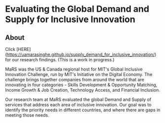 # Evaluating the Global Demand and Supply for Inclusive Innovation

## About

Click [HERE] (https://uamarasinghe.github.io/supply_demand_for_inclusive_innovation/) for our research findings. (This is a work in progress.)

MaRS was the US & Canada regional host for MIT's Global Inclusive Innovation Challenge, run by MIT's Initiative on the Digital Economy. The challenge brings together companies from around the world that are innovating in four categories - Skills Development & Opportunity Matching, Income Growth & Job Creation, Technology Access, and Financial Inclusion. 

Our research team at MaRS evaluated the global Demand and Supply of services that address each area of inclusive innovation. Our goal was to identify the priority needs in different countries, and where there are gaps in meeting those needs.

